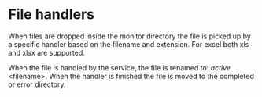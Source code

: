 # File handlers

When files are dropped inside the monitor directory the file is picked up by a specific handler based on the filename and extension. For excel both xls and xlsx are supported.

When the file is handled by the service, the file is renamed to: *active.*\<filename\>. When the handler is finished the file is moved to the completed or error directory.

